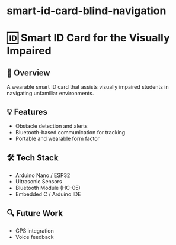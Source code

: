 # smart-id-card-blind-navigation
# 🆔 Smart ID Card for the Visually Impaired

## 📌 Overview
A wearable smart ID card that assists visually impaired students in navigating unfamiliar environments.

## 💡 Features
- Obstacle detection and alerts
- Bluetooth-based communication for tracking
- Portable and wearable form factor

## 🛠 Tech Stack
- Arduino Nano / ESP32
- Ultrasonic Sensors
- Bluetooth Module (HC-05)
- Embedded C / Arduino IDE

## 🔍 Future Work
- GPS integration
- Voice feedback
